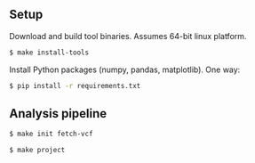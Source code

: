 Setup
-----

Download and build tool binaries. Assumes 64-bit linux platform.

```bash
$ make install-tools
```

Install Python packages (numpy, pandas, matplotlib). One way:

```bash
$ pip install -r requirements.txt
```

Analysis pipeline
-----------------

```bash
$ make init fetch-vcf
```

```bash
$ make project
```
